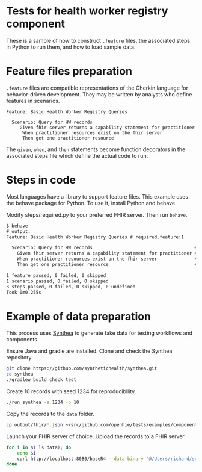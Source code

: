 # Tests for health worker registry component

These is a sample of how to construct `.feature` files, the associated steps in Python to run them, and how to load sample data.

# Feature files preparation

`.feature` files are compatible representations of the Gherkin language for behavior-driven development. They may be written by analysts who define features in scenarios. 

```
Feature: Basic Health Worker Registry Queries

  Scenario: Query for HW records
     Given fhir server returns a capability statement for practitioner
      When practitioner resources exist on the fhir server
      Then get one practitioner resource
```

The `given`, `when`, and `then` statements become function decorators in the associated steps file which define the actual code to run. 

# Steps in code

Most languages have a library to support feature files. This example uses the behave package for Python. To use it, install Python and behave

Modify steps/required.py to your preferred FHIR server. Then run `behave`.

```txt
$ behave
# output:
Feature: Basic Health Worker Registry Queries # required.feature:1

  Scenario: Query for HW records                                      # required.feature:3
    Given fhir server returns a capability statement for practitioner # steps/required.py:9 0.114s
    When practitioner resources exist on the fhir server              # steps/required.py:21 0.074s
    Then get one practitioner resource                                # steps/required.py:33 0.067s

1 feature passed, 0 failed, 0 skipped
1 scenario passed, 0 failed, 0 skipped
3 steps passed, 0 failed, 0 skipped, 0 undefined
Took 0m0.255s
```

# Example of data preparation

This process uses [Synthea](https://github.com/synthetichealth/synthea) to generate fake data for testing workflows and components.

Ensure Java and gradle are installed. Clone and check the Synthea repository.

```sh
git clone https://github.com/synthetichealth/synthea.git
cd synthea
./gradlew build check test
```

Create 10 records with seed 1234 for reproducibility.
```sh
./run_synthea -s 1234 -p 10
```

Copy the records to the `data` folder.
```sh
cp output/fhir/*.json ~/src/github.com/openhie/tests/examples/components/healthworker/data/
```

Launch your FHIR server of choice. Upload the records to a FHIR server.
```sh
for i in $( ls data); do
    echo $i
    curl http://localhost:8080/baseR4 --data-binary "@/Users/richard/src/github.com/openhie/tests/examples/components/healthworker/data/$i" -H "Content-Type: application/fhir+json"
done
```

